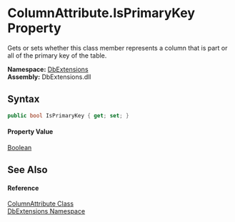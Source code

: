 ColumnAttribute.IsPrimaryKey Property
=====================================
Gets or sets whether this class member represents a column that is part or all of the primary key of the table.
  
**Namespace:** [DbExtensions][1]  
**Assembly:** DbExtensions.dll

Syntax
------

```csharp
public bool IsPrimaryKey { get; set; }
```

#### Property Value
[Boolean][2]

See Also
--------

#### Reference
[ColumnAttribute Class][3]  
[DbExtensions Namespace][1]  

[1]: ../README.md
[2]: https://learn.microsoft.com/dotnet/api/system.boolean
[3]: README.md